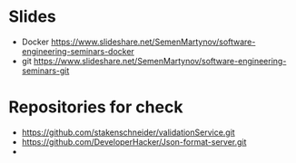 # Slides

- Docker https://www.slideshare.net/SemenMartynov/software-engineering-seminars-docker
- git https://www.slideshare.net/SemenMartynov/software-engineering-seminars-git

# Repositories for check

- https://github.com/stakenschneider/validationService.git
- https://github.com/DeveloperHacker/Json-format-server.git
-
